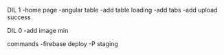 







DIL 1
-home page
-angular table
-add table loading
-add tabs
-add upload success

DIL 0
-add image min


commands
-firebase deploy -P staging
